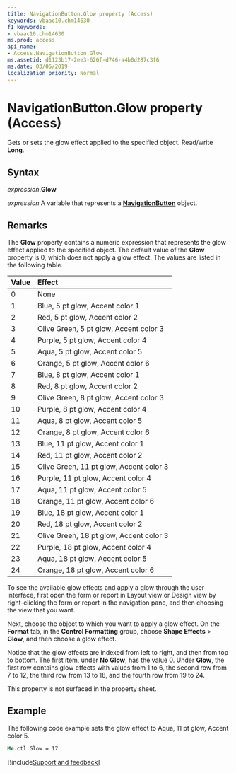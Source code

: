 ```yaml
---
title: NavigationButton.Glow property (Access)
keywords: vbaac10.chm14630
f1_keywords:
- vbaac10.chm14630
ms.prod: access
api_name:
- Access.NavigationButton.Glow
ms.assetid: d1123b17-2ee3-626f-d746-a4b0d287c3f6
ms.date: 03/05/2019
localization_priority: Normal
---
```



# NavigationButton.Glow property (Access)

Gets or sets the glow effect applied to the specified object. Read/write **Long**.


## Syntax

_expression_.**Glow**

_expression_ A variable that represents a **[NavigationButton](Access.NavigationButton.md)** object.


## Remarks

The **Glow** property contains a numeric expression that represents the glow effect applied to the specified object. The default value of the **Glow** property is 0, which does not apply a glow effect. The values are listed in the following table.

|Value|Effect|
|:----|:-----|
|0|None|
|1|Blue, 5 pt glow, Accent color 1|
|2|Red, 5 pt glow, Accent color 2|
|3|Olive Green, 5 pt glow, Accent color 3|
|4|Purple, 5 pt glow, Accent color 4|
|5|Aqua, 5 pt glow, Accent color 5|
|6|Orange, 5 pt glow, Accent color 6|
|7|Blue, 8 pt glow, Accent color 1|
|8|Red, 8 pt glow, Accent color 2|
|9|Olive Green, 8 pt glow, Accent color 3|
|10|Purple, 8 pt glow, Accent color 4|
|11|Aqua, 8 pt glow, Accent color 5|
|12|Orange, 8 pt glow, Accent color 6|
|13|Blue, 11 pt glow, Accent color 1|
|14|Red, 11 pt glow, Accent color 2|
|15|Olive Green, 11 pt glow, Accent color 3|
|16|Purple, 11 pt glow, Accent color 4|
|17|Aqua, 11 pt glow, Accent color 5|
|18|Orange, 11 pt glow, Accent color 6|
|19|Blue, 18 pt glow, Accent color 1|
|20|Red, 18 pt glow, Accent color 2|
|21|Olive Green, 18 pt glow, Accent color 3|
|22|Purple, 18 pt glow, Accent color 4|
|23|Aqua, 18 pt glow, Accent color 5|
|24|Orange, 18 pt glow, Accent color 6|

To see the available glow effects and apply a glow through the user interface, first open the form or report in Layout view or Design view by right-clicking the form or report in the navigation pane, and then choosing the view that you want. 

Next, choose the object to which you want to apply a glow effect. On the **Format** tab, in the **Control Formatting** group, choose **Shape Effects** > **Glow**, and then choose a glow effect. 

Notice that the glow effects are indexed from left to right, and then from top to bottom. The first item, under **No Glow**, has the value 0. Under **Glow**, the first row contains glow effects with values from 1 to 6, the second row from 7 to 12, the third row from 13 to 18, and the fourth row from 19 to 24.

This property is not surfaced in the property sheet.


## Example

The following code example sets the glow effect to Aqua, 11 pt glow, Accent color 5.

```vb
Me.ctl.Glow = 17
```



[!include[Support and feedback](~/includes/feedback-boilerplate.md)]